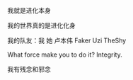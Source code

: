 我就是进化本身

我的世界真的是进化化身

我的队友：我 她 卢本伟 Faker Uzi TheShy

What force make you to do it? Integrity.

我有残念和邪念